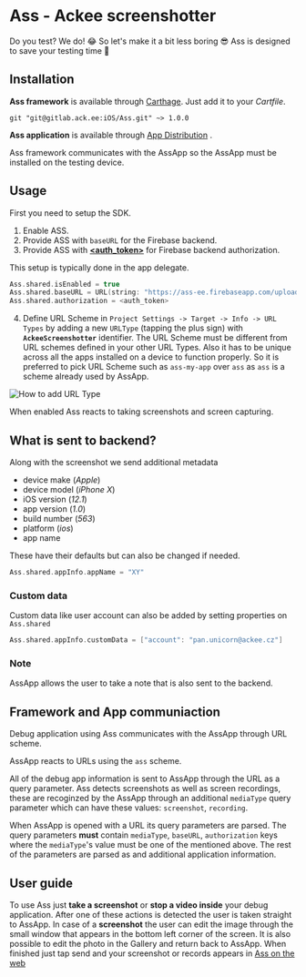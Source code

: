 # Ass - Ackee screenshotter

Do you test? We do! 😂 So let's make it a bit less boring 😎 Ass is designed to save your testing time 💪

## Installation

**Ass framework** is available through [Carthage](https://github.org/Carthage/Carthage). Just add it to your _Cartfile_. 

```
git "git@gitlab.ack.ee:iOS/Ass.git" ~> 1.0.0
```

**Ass application** is available through [App Distribution]() .

Ass framework communicates with the AssApp so the AssApp must be installed on the testing device.

## Usage

First you need to setup the SDK. 

1. Enable ASS.
2. Provide ASS with `baseURL` for the Firebase backend.
3. Provide ASS with **[<auth_token>](https://ackee.passwd.team/secrets/utLLPiEx8RhCyab8m8bP)** for Firebase backend authorization.

This setup is typically done in the app delegate.

```swift
Ass.shared.isEnabled = true
Ass.shared.baseURL = URL(string: "https://ass-ee.firebaseapp.com/upload")!
Ass.shared.authorization = <auth_token>
```

4. Define URL Scheme in `Project Settings -> Target -> Info -> URL Types` by adding a new `URLType` (tapping the plus sign) with **`AckeeScreenshotter`** identifier. The URL Scheme must be different from URL schemes defined in your other URL Types. Also it has to be unique across all the apps installed on a device to function properly. So it is preferred to pick URL Scheme such as `ass-my-app` over `ass` as `ass` is a scheme already used by AssApp.

![How to add URL Type](/uploads/278a1c6417f68b760b431e51f4f68863/Snímek_obrazovky_2020-08-07_v_16.10.33.png)

When enabled Ass reacts to taking screenshots and screen capturing.

## What is sent to backend?

Along with the screenshot we send additional metadata
- device make (_Apple_)
- device model (_iPhone X_)
- iOS version (_12.1_)
- app version (_1.0_)
- build number (_563_)
- platform (_ios_)
- app name

These have their defaults but can also be changed if needed.

```swift
Ass.shared.appInfo.appName = "XY"
```

### Custom data

Custom data like user account can also be added by setting properties on `Ass.shared`

```swift
Ass.shared.appInfo.customData = ["account": "pan.unicorn@ackee.cz"]
```

### Note

AssApp allows the user to take a note that is also sent to the backend.

## Framework and App communiaction

Debug application using Ass communicates with the AssApp through URL scheme. 

AssApp reacts to URLs using the `ass` scheme.

All of the debug app information is sent to AssApp through the URL as a query parameter. Ass detects screenshots as well as screen recordings, these are recoginzed by the AssApp through an additional `mediaType` query parameter which can have these values: `screenshot`, `recording`. 

When AssApp is opened with a URL its query parameters are parsed. The query parameters **must** contain `mediaType`, `baseURL`, `authorization` keys where the `mediaType`'s value must be one of the mentioned above. The rest of the parameters are parsed as and additional application information.

## User guide

To use Ass just **take a screenshot** or **stop a video inside** your debug application. 
After one of these actions is detected the user is taken straight to AssApp. In case of a **screenshot** the user can edit the image through the small window that appears in the bottom left corner of the screen. It is also possible to edit the photo in the Gallery and return back to AssApp. When finished just tap send and your screenshot or records appears in [Ass on the web](https://ass-ee.firebaseapp.com/)

